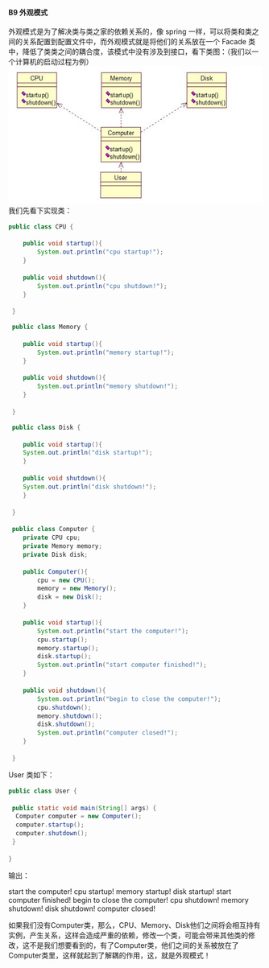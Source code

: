 #### B9 外观模式

外观模式是为了解决类与类之家的依赖关系的，像 spring 一样，可以将类和类之间的关系配置到配置文件中，而外观模式就是将他们的关系放在一个 Facade 类中，降低了类类之间的耦合度，该模式中没有涉及到接口，看下类图：（我们以一个计算机的启动过程为例）
![img](img4/b9.jpg)
我们先看下实现类：

```java
public class CPU {

    public void startup(){
        System.out.println("cpu startup!");
    }

    public void shutdown(){
        System.out.println("cpu shutdown!");
    }

 }
```

```java
 public class Memory {

    public void startup(){
        System.out.println("memory startup!");
    }  

    public void shutdown(){
        System.out.println("memory shutdown!");
    }

 }
```

```java
 public class Disk {

    public void startup(){
    System.out.println("disk startup!");
    }

    public void shutdown(){
    System.out.println("disk shutdown!");
    }

 }

 public class Computer {
    private CPU cpu;
    private Memory memory;
    private Disk disk;

    public Computer(){
        cpu = new CPU();
        memory = new Memory();
        disk = new Disk();
    }

    public void startup(){
        System.out.println("start the computer!");
        cpu.startup();
        memory.startup();
        disk.startup();
        System.out.println("start computer finished!");
    }

    public void shutdown(){
        System.out.println("begin to close the computer!");
        cpu.shutdown();
        memory.shutdown();
        disk.shutdown();
        System.out.println("computer closed!");
    }

 }
```

User 类如下：

```java
public class User {

 public static void main(String[] args) {
  Computer computer = new Computer();
  computer.startup();
  computer.shutdown();
 }

}
```

输出：

start the computer!
cpu startup!
memory startup!
disk startup!
start computer finished!
begin to close the computer!
cpu shutdown!
memory shutdown!
disk shutdown!
computer closed!

如果我们没有Computer类，那么，CPU、Memory、Disk他们之间将会相互持有实例，产生关系，这样会造成严重的依赖，修改一个类，可能会带来其他类的修改，这不是我们想要看到的，有了Computer类，他们之间的关系被放在了Computer类里，这样就起到了解耦的作用，这，就是外观模式！
